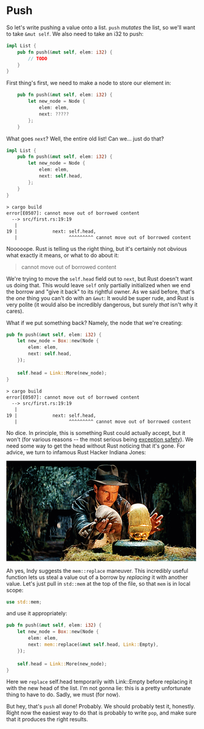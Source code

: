 # Push

So let's write pushing a value onto a list. `push` *mutates* the list,
so we'll want to take `&mut self`. We also need to take an i32 to push:

```rust ,ignore
impl List {
    pub fn push(&mut self, elem: i32) {
        // TODO
    }
}
```

First thing's first, we need to make a node to store our element in:

```rust ,ignore
    pub fn push(&mut self, elem: i32) {
        let new_node = Node {
            elem: elem,
            next: ?????
        };
    }
```

What goes `next`? Well, the entire old list! Can we... just do that?

```rust ,ignore
impl List {
    pub fn push(&mut self, elem: i32) {
        let new_node = Node {
            elem: elem,
            next: self.head,
        };
    }
}
```

```text
> cargo build
error[E0507]: cannot move out of borrowed content
  --> src/first.rs:19:19
   |
19 |             next: self.head,
   |                   ^^^^^^^^^ cannot move out of borrowed content
```

Nooooope. Rust is telling us the right thing, but it's certainly not obvious
what exactly it means, or what to do about it:

> cannot move out of borrowed content

We're trying to move the `self.head` field out to `next`, but Rust doesn't want
us doing that. This would leave `self` only partially initialized when we end
the borrow and "give it back" to its rightful owner. As we said before, that's
the *one* thing you can't do with an `&mut`: It would be super rude,
and Rust is very polite (it would also be incredibly dangerous, but surely
*that* isn't why it cares).

What if we put something back? Namely, the node that we're creating:


```rust ,ignore
pub fn push(&mut self, elem: i32) {
    let new_node = Box::new(Node {
        elem: elem,
        next: self.head,
    });

    self.head = Link::More(new_node);
}
```

```text
> cargo build
error[E0507]: cannot move out of borrowed content
  --> src/first.rs:19:19
   |
19 |             next: self.head,
   |                   ^^^^^^^^^ cannot move out of borrowed content
```

No dice. In principle, this is something Rust could actually accept, but it
won't (for various reasons -- the most serious being [exception safety][]). We need
some way to get the head without Rust noticing that it's gone. For advice, we
turn to infamous Rust Hacker Indiana Jones:

![Indy Prepares to mem::replace](img/indy.gif)

Ah yes, Indy suggests the `mem::replace` maneuver. This incredibly useful
function lets us steal a value out of a borrow by *replacing* it with another
value. Let's just pull in `std::mem` at the top of the file, so that `mem` is in
local scope:

```rust ,ignore
use std::mem;
```

and use it appropriately:

```rust ,ignore
pub fn push(&mut self, elem: i32) {
    let new_node = Box::new(Node {
        elem: elem,
        next: mem::replace(&mut self.head, Link::Empty),
    });

    self.head = Link::More(new_node);
}
```

Here we `replace` self.head temporarily with Link::Empty before replacing it
with the new head of the list. I'm not gonna lie: this is a pretty unfortunate
thing to have to do. Sadly, we must (for now).

But hey, that's `push` all done! Probably. We should probably test it, honestly.
Right now the easiest way to do that is probably to write `pop`, and make sure
that it produces the right results.





[exception safety]: https://doc.rust-lang.org/nightly/nomicon/exception-safety.html
